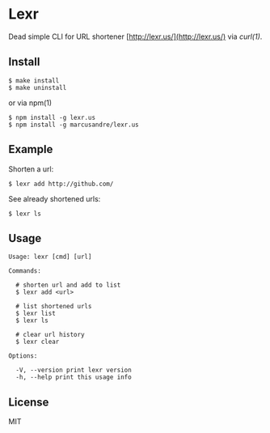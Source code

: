 
# Lexr

  Dead simple CLI for URL shortener [http://lexr.us/](http://lexr.us/) via *curl(1)*.

## Install

    $ make install
    $ make uninstall

  or via npm(1)

    $ npm install -g lexr.us
    $ npm install -g marcusandre/lexr.us

## Example

  Shorten a url:

    $ lexr add http://github.com/

  See already shortened urls:

    $ lexr ls

## Usage

```
Usage: lexr [cmd] [url]

Commands:

  # shorten url and add to list
  $ lexr add <url>

  # list shortened urls
  $ lexr list
  $ lexr ls

  # clear url history
  $ lexr clear

Options:

  -V, --version print lexr version
  -h, --help print this usage info
```

## License

  MIT
